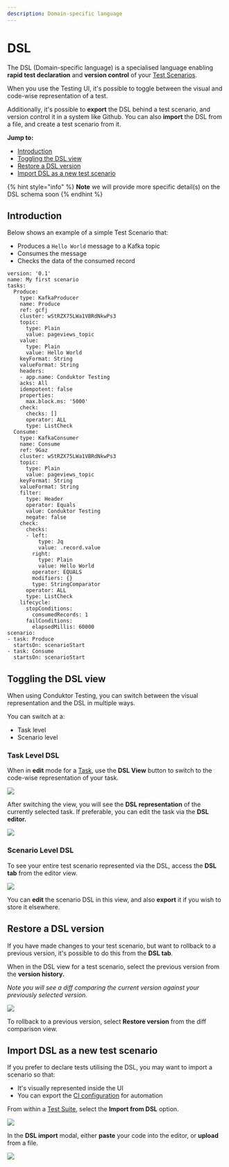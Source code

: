 ```yaml
---
description: Domain-specific language
---
```


# DSL

The DSL (Domain-specific language) is a specialised language enabling **rapid test declaration** and **version control** of your [Test Scenarios](building-tests/test-scenarios.md).&#x20;

When you use the Testing UI, it's possible to toggle between the visual and code-wise representation of a test.&#x20;

Additionally, it's possible to **export** the DSL behind a test scenario, and version control it in a system like Github. You can also **import** the DSL from a file, and create a test scenario from it.

**Jump to:**

* [Introduction](dsl.md#undefined)
* [Toggling the DSL view](dsl.md#undefined)
* [Restore a DSL version](dsl.md#undefined)
* [Import DSL as a new test scenario](dsl.md#import-dsl-as-a-new-test-scenario)

{% hint style="info" %}
**Note** we will provide more specific detail(s) on the DSL schema soon
{% endhint %}

## Introduction

Below shows an example of a simple Test Scenario that:

* Produces a `Hello World` message to a Kafka topic
* Consumes the message
* Checks the data of the consumed record

```
version: '0.1'
name: My first scenario
tasks:
  Produce:
    type: KafkaProducer
    name: Produce
    ref: gcfj
    cluster: wStRZX75LWa1VBRdNkwPs3
    topic:
      type: Plain
      value: pageviews_topic
    value:
      type: Plain
      value: Hello World
    keyFormat: String
    valueFormat: String
    headers:
    - app.name: Conduktor Testing
    acks: All
    idempotent: false
    properties:
      max.block.ms: '5000'
    check:
      checks: []
      operator: ALL
      type: ListCheck
  Consume:
    type: KafkaConsumer
    name: Consume
    ref: 9Gaz
    cluster: wStRZX75LWa1VBRdNkwPs3
    topic:
      type: Plain
      value: pageviews_topic
    keyFormat: String
    valueFormat: String
    filter:
      type: Header
      operator: Equals
      value: Conduktor Testing
      negate: false
    check:
      checks:
      - left:
          type: Jq
          value: .record.value
        right:
          type: Plain
          value: Hello World
        operator: EQUALS
        modifiers: {}
        type: StringComparator
      operator: ALL
      type: ListCheck
    lifecycle:
      stopConditions:
        consumedRecords: 1
      failConditions:
        elapsedMillis: 60000
scenario:
- task: Produce
  startsOn: scenarioStart
- task: Consume
  startsOn: scenarioStart
```

## Toggling the DSL view

When using Conduktor Testing, you can switch between the visual representation and the DSL in multiple ways.&#x20;

You can switch at a:

* Task level
* Scenario level

### **Task Level DSL**

When in **edit** mode for a [Task](building-tests/tasks/), use the **DSL View** button to switch to the code-wise representation of your task.&#x20;

![](<../.gitbook/assets/image (32).png>)

After switching the view, you will see the **DSL representation** of the currently selected task. If preferable, you can edit the task via the **DSL editor.**

![](<../.gitbook/assets/image (55).png>)

### **Scenario Level DSL**

To see your entire test scenario represented via the DSL, access the **DSL tab** from the editor view.

![](<../.gitbook/assets/image (110).png>)

You can **edit** the scenario DSL in this view, and also **export** it if you wish to store it elsewhere.&#x20;

## Restore a DSL version

If you have made changes to your test scenario, but want to rollback to a previous version, it's possible to do this from the **DSL tab**.

When in the DSL view for a test scenario, select the previous version from the **version history.**

_Note you will see a diff comparing the current version against your previously selected version._

![](<../.gitbook/assets/image (83).png>)

To rollback to a previous version, select **Restore version** from the diff comparison view.&#x20;

## Import DSL as a new test scenario

If you prefer to declare tests utilising the DSL, you may want to import a scenario so that:

* It's visually represented inside the UI
* You can export the [CI configuration](ci-cd-automation.md) for automation&#x20;

From within a [Test Suite](building-tests/test-suites.md), select the **Import from DSL** option.

![](<../.gitbook/assets/image (99).png>)

In the **DSL import** modal, either **paste** your code into the editor, or **upload** from a file.

![](<../.gitbook/assets/image (144).png>)
